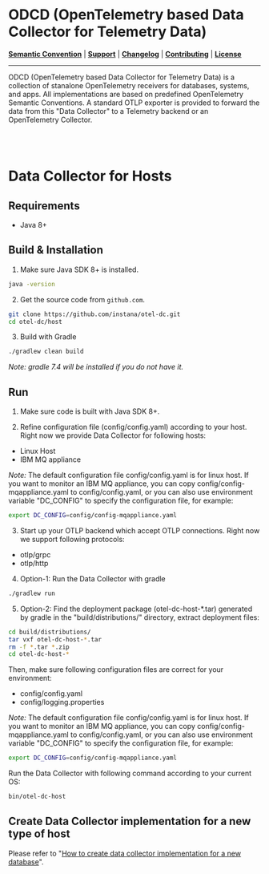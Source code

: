 # ODCD (OpenTelemetry based Data Collector for Telemetry Data)

**[Semantic Convention](../docs/semconv)** |
**[Support](../docs/support/README.md)** |
**[Changelog](../CHANGELOG.md)** |
**[Contributing](../CONTRIBUTING.md)** |
**[License](../LICENSE)**

---
ODCD (OpenTelemetry based Data Collector for Telemetry Data) is a collection of stanalone OpenTelemetry receivers for databases, systems, and apps. All implementations are based on predefined OpenTelemetry Semantic Conventions. A standard OTLP exporter is provided to forward the data from this "Data Collector" to a Telemetry backend or an OpenTelemetry Collector.

<br><br>

# Data Collector for Hosts


## Requirements

- Java 8+

## Build & Installation

1) Make sure Java SDK 8+ is installed.
```bash
java -version
```

2) Get the source code from `github.com`.
```bash
git clone https://github.com/instana/otel-dc.git
cd otel-dc/host
```

3) Build with Gradle
```bash
./gradlew clean build
```
*Note: gradle 7.4 will be installed if you do not have it.*

## Run

1) Make sure code is built with Java SDK 8+.

2) Refine configuration file (config/config.yaml) according to your host. Right now we provide Data Collector for following hosts:
  - Linux Host
  - IBM MQ appliance

*Note:* The default configuration file config/config.yaml is for linux host. If you want to monitor an IBM MQ appliance, you can copy config/config-mqappliance.yaml to config/config.yaml, or you can also use environment variable "DC_CONFIG" to specify the configuration file, for example:

```bash
export DC_CONFIG=config/config-mqappliance.yaml
```
3) Start up your OTLP backend which accept OTLP connections. Right now we support following protocols:
- otlp/grpc
- otlp/http

4) Option-1: Run the Data Collector with gradle
```bash
./gradlew run
```
5) Option-2: Find the deployment package (otel-dc-host-*.tar) generated by gradle in the "build/distributions/" directory, extract deployment files:
```bash
cd build/distributions/
tar vxf otel-dc-host-*.tar
rm -f *.tar *.zip
cd otel-dc-host-*
```

Then, make sure following configuration files are correct for your environment:
  - config/config.yaml
  - config/logging.properties

*Note:* The default configuration file config/config.yaml is for linux host. If you want to monitor an IBM MQ appliance, you can copy config/config-mqappliance.yaml to config/config.yaml, or you can also use environment variable "DC_CONFIG" to specify the configuration file, for example:
```bash
export DC_CONFIG=config/config-mqappliance.yaml
```
Run the Data Collector with following command according to your current OS:
```bash
bin/otel-dc-host
```

## Create Data Collector implementation for a new type of host

Please refer to "[How to create data collector implementation for a new database](docs/developer/new-db.md)".